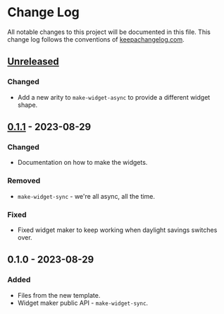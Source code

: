 # Change Log
All notable changes to this project will be documented in this file. This change log follows the conventions of [keepachangelog.com](http://keepachangelog.com/).

## [Unreleased]
### Changed
- Add a new arity to `make-widget-async` to provide a different widget shape.

## [0.1.1] - 2023-08-29
### Changed
- Documentation on how to make the widgets.

### Removed
- `make-widget-sync` - we're all async, all the time.

### Fixed
- Fixed widget maker to keep working when daylight savings switches over.

## 0.1.0 - 2023-08-29
### Added
- Files from the new template.
- Widget maker public API - `make-widget-sync`.

[Unreleased]: https://github.com/your-name/hotel-reservation-clj/compare/0.1.1...HEAD
[0.1.1]: https://github.com/your-name/hotel-reservation-clj/compare/0.1.0...0.1.1
